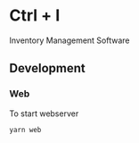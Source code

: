 # Ctrl + I

Inventory Management Software


## Development

### Web

To start webserver

```
yarn web
```
